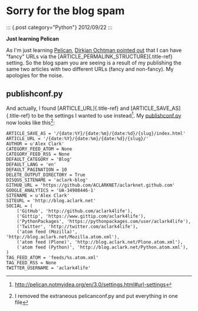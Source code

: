 # Sorry for the blog spam

::: {.post category="Python"}
2012/09/22
:::

**Just learning Pelican**

As I\'m just learning [Pelican](http://blog.getpelican.com), [Dirkjan
Ochtman pointed
out](http://blog.aclark.net/2012/09/21/yes-this-blog-is-now-powered-by-pelican/#comment-658707601)
that I can have \"fancy\" URLs via the
[ARTICLE_PERMALINK_STRUCTURE]{.title-ref} setting. So the blog spam you
are seeing is a result of my publishing the same two articles with two
different URLs (fancy and non-fancy). My apologies for the noise.

## publishconf.py

And actually, I found [ARTICLE_URL]{.title-ref} and
[ARTICLE_SAVE_AS]{.title-ref} to be the settings I wanted to use
instead[^1]. My
[publishconf.py](https://github.com/ACLARKNET/aclarknet.github.com/blob/master/publishconf.py)
now looks like this[^2]:

    ARTICLE_SAVE_AS = '/{date:%Y}/{date:%m}/{date:%d}/{slug}/index.html'
    ARTICLE_URL = '/{date:%Y}/{date:%m}/{date:%d}/{slug}/'
    AUTHOR = u'Alex Clark'
    CATEGORY_FEED_ATOM = None
    CATEGORY_FEED_RSS = None
    DEFAULT_CATEGORY = 'Blog'
    DEFAULT_LANG = 'en'
    DEFAULT_PAGINATION = 10
    DELETE_OUTPUT_DIRECTORY = True
    DISQUS_SITENAME = 'aclark-blog'
    GITHUB_URL = 'https://github.com/ACLARKNET/aclarknet.github.com'
    GOOGLE_ANALYTICS = 'UA-34988446-1'
    SITENAME = u'Alex Clark'
    SITEURL = 'http://blog.aclark.net'
    SOCIAL = (
        ('GitHub', 'http://github.com/aclark4life'),
        ('Gittip', 'https://www.gittip.com/aclark4life'),
        ('PythonPackages', 'https://pythonpackages.com/user/aclark4life'),
        ('Twitter', 'http://twitter.com/aclark4life'),
        ('atom feed (Mozilla)', 'http://blog.aclark.net/Mozilla.atom.xml'),
        ('atom feed (Plone)', 'http://blog.aclark.net/Plone.atom.xml'),
        ('atom feed (Python)', 'http://blog.aclark.net/Python.atom.xml'),
    )
    TAG_FEED_ATOM = 'feeds/%s.atom.xml'
    TAG_FEED_RSS = None
    TWITTER_USERNAME = 'aclark4life'

[^1]: <http://pelican.notmyidea.org/en/3.0/settings.html#url-settings>

[^2]: I removed the extraneous pelicanconf.py and put everything in one
    file
